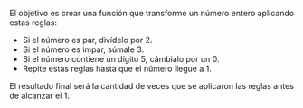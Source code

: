 El objetivo es crear una función que transforme un número entero aplicando estas reglas:

- Si el número es par, divídelo por 2.
- Si el número es impar, súmale 3.
- Si el número contiene un dígito 5, cámbialo por un 0.
- Repite estas reglas hasta que el número llegue a 1.

El resultado final será la cantidad de veces que se aplicaron las reglas antes de alcanzar el 1.
